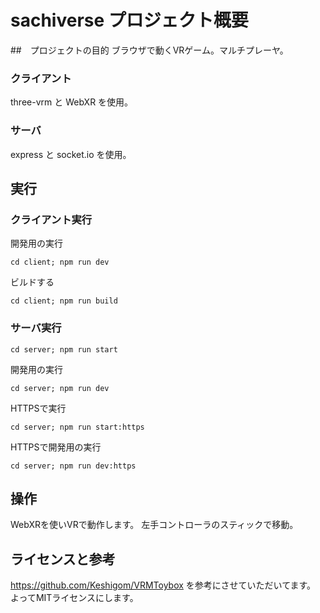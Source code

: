 # sachiverse プロジェクト概要

##　プロジェクトの目的
ブラウザで動くVRゲーム。マルチプレーヤ。

### クライアント
three-vrm と WebXR を使用。

### サーバ
express と socket.io を使用。

## 実行
### クライアント実行
開発用の実行
```
cd client; npm run dev
```
ビルドする
```
cd client; npm run build
```
### サーバ実行
```
cd server; npm run start
```

開発用の実行
```
cd server; npm run dev
```

HTTPSで実行
```
cd server; npm run start:https
```

HTTPSで開発用の実行
```
cd server; npm run dev:https
```

## 操作
WebXRを使いVRで動作します。
左手コントローラのスティックで移動。

## ライセンスと参考
https://github.com/Keshigom/VRMToybox を参考にさせていただいてます。
よってMITライセンスにします。